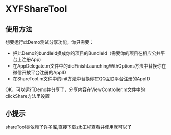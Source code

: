 
# XYFShareTool    
## 使用方法  

想要运行此Demo测试分享功能，你只需要：  
* 把此Demo的bundleId换成你的项目的BundleId（需要你的项目在相应公共平台上注册App)  
* 在AppDelegate.m文件中的didFinishLaunchingWithOptions方法中替换你在微信开放平台注册的AppID   
* 在ShareTool.m文件中的init方法中替换你在QQ互联平台注册的AppID  

OK，可以运行Demo并分享了，分享内容在ViewController.m文件中的clickShare方法里设置  

## 小提示  
shareTool类依赖了许多库,直接下载zib工程查看并使用就可以了
